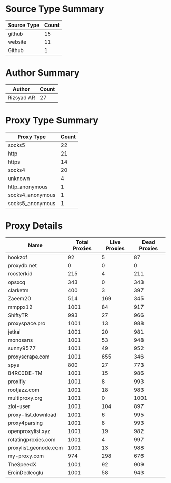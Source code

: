 # Source Type Summary

| Source Type | Count |
|-------------|-------|
| github | 15 |
| website | 11 |
| Github | 1 |


# Author Summary

| Author | Count |
|--------|-------|
| Rizsyad AR | 27 |


# Proxy Type Summary

| Proxy Type | Count |
|------------|-------|
| socks5 | 22 |
| http | 21 |
| https | 14 |
| socks4 | 20 |
| unknown | 4 |
| http_anonymous | 1 |
| socks4_anonymous | 1 |
| socks5_anonymous | 1 |


# Proxy Details

| Name | Total Proxies | Live Proxies | Dead Proxies |
|------|---------------|--------------|---------------|
| hookzof | 92 | 5 | 87 |
| proxydb.net | 0 | 0 | 0 |
| roosterkid | 215 | 4 | 211 |
| opsxcq | 343 | 0 | 343 |
| clarketm | 400 | 3 | 397 |
| Zaeem20 | 514 | 169 | 345 |
| mmppx12 | 1001 | 84 | 917 |
| ShiftyTR | 993 | 27 | 966 |
| proxyspace.pro | 1001 | 13 | 988 |
| jetkai | 1001 | 20 | 981 |
| monosans | 1001 | 53 | 948 |
| sunny9577 | 1001 | 49 | 952 |
| proxyscrape.com | 1001 | 655 | 346 |
| spys | 800 | 27 | 773 |
| B4RC0DE-TM | 1001 | 15 | 986 |
| proxifly | 1001 | 8 | 993 |
| rootjazz.com | 1001 | 18 | 983 |
| multiproxy.org | 1001 | 0 | 1001 |
| zloi-user | 1001 | 104 | 897 |
| proxy-list.download | 1001 | 6 | 995 |
| proxy4parsing | 1001 | 8 | 993 |
| openproxylist.xyz | 1001 | 19 | 982 |
| rotatingproxies.com | 1001 | 4 | 997 |
| proxylist.geonode.com | 1001 | 13 | 988 |
| my-proxy.com | 974 | 298 | 676 |
| TheSpeedX | 1001 | 92 | 909 |
| ErcinDedeoglu | 1001 | 58 | 943 |

